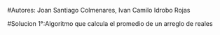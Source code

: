 #Autores: Joan Santiago Colmenares, Ivan Camilo Idrobo Rojas

#Solucion 1°:Algoritmo que calcula el promedio de un arreglo de reales
